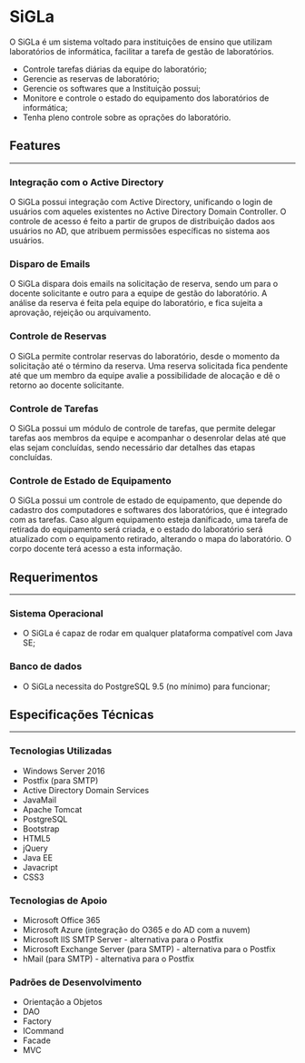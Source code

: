 # SiGLa

O SiGLa é um sistema voltado para instituições de ensino que utilizam laboratórios de informática, facilitar a tarefa de gestão de laboratórios.
- Controle tarefas diárias da equipe do laboratório;
- Gerencie as reservas de laboratório;
- Gerencie os softwares que a Instituição possui;
- Monitore e controle o estado do equipamento dos laboratórios de informática;
- Tenha pleno controle sobre as oprações do laboratório.

## Features
--------
### Integração com o Active Directory
O SiGLa possui integração com Active Directory, unificando o login de usuários com aqueles existentes no Active Directory Domain Controller. O controle de acesso é feito a partir de grupos de distribuição dados aos usuários no AD, que atribuem permissões específicas no sistema aos usuários.

### Disparo de Emails
O SiGLa dispara dois emails na solicitação de reserva, sendo um para o docente solicitante e outro para a equipe de gestão do laboratório. A análise da reserva é feita pela equipe do laboratório, e fica sujeita a aprovação, rejeição ou arquivamento. 

### Controle de Reservas
O SiGLa permite controlar reservas do laboratório, desde o momento da solicitação até o término da reserva. Uma reserva solicitada fica pendente até que um membro da equipe avalie a possibilidade de alocação e dê o retorno ao docente solicitante.

### Controle de Tarefas
O SiGLa possui um módulo de controle de tarefas, que permite delegar tarefas aos membros da equipe e acompanhar o desenrolar delas até que elas sejam concluídas, sendo necessário dar detalhes das etapas concluídas.

### Controle de Estado de Equipamento
O SiGLa possui um controle de estado de equipamento, que depende do cadastro dos computadores e softwares dos laboratórios, que é integrado com as tarefas. Caso algum equipamento esteja danificado, uma tarefa de retirada do equipamento será criada, e o estado do laboratório será atualizado com o equipamento retirado, alterando o mapa do laboratório. O corpo docente terá acesso a esta informação.

## Requerimentos
--------
### Sistema Operacional
- O SiGLa é capaz de rodar em qualquer plataforma compatível com Java SE;
 
### Banco de dados
- O SiGLa necessita do PostgreSQL 9.5 (no mínimo) para funcionar;

## Especificações Técnicas
--------
### Tecnologias Utilizadas
- Windows Server 2016 
- Postfix (para SMTP)
- Active Directory Domain Services
- JavaMail
- Apache Tomcat
- PostgreSQL
- Bootstrap
- HTML5
- jQuery
- Java EE
- Javacript
- CSS3

### Tecnologias de Apoio
- Microsoft Office 365
- Microsoft Azure (integração do O365 e do AD com a nuvem)
- Microsoft IIS SMTP Server - alternativa para o Postfix
- Microsoft Exchange Server (para SMTP) - alternativa para o Postfix
- hMail (para SMTP) - alternativa para o Postfix

### Padrões de Desenvolvimento
- Orientação a Objetos
- DAO
- Factory
- ICommand
- Facade
- MVC
